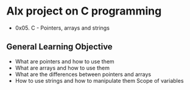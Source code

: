 # Alx project on C programming
* 0x05. C - Pointers, arrays and strings

## General Learning Objective

* What are pointers and how to use them
* What are arrays and how to use them
* What are the differences between pointers and arrays
* How to use strings and how to manipulate them
Scope of variables
